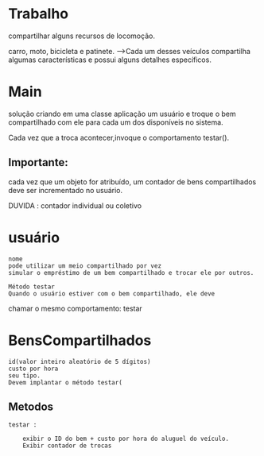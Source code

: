 # Trabalho


compartilhar alguns recursos de locomoção.

carro, moto, bicicleta e patinete. -->Cada um desses veículos compartilha algumas
características e possui alguns detalhes específicos.

# Main
solução criando em uma classe aplicação um
usuário e troque o bem compartilhado com ele para cada um dos disponíveis no sistema.

Cada vez que a troca acontecer,invoque o comportamento testar().

## Importante: 
cada vez que um objeto for atribuído, um contador de bens compartilhados deve ser incrementado no usuário.

DUVIDA : contador individual ou coletivo

# usuário

    nome
    pode utilizar um meio compartilhado por vez
    simular o empréstimo de um bem compartilhado e trocar ele por outros.

    Método testar
    Quando o usuário estiver com o bem compartilhado, ele deve
chamar o mesmo comportamento: testar

# BensCompartilhados

    id(valor inteiro aleatório de 5 dígitos) 
    custo por hora
    seu tipo.
    Devem implantar o método testar(
## Metodos
    testar :

        exibir o ID do bem + custo por hora do aluguel do veículo.
        Exibir contador de trocas
